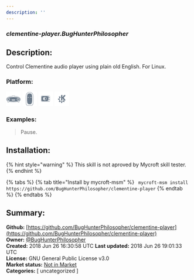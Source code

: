 ```yaml
---
description: ''
---
```


### _clementine-player.BugHunterPhilosopher_  
## Description:  
Control Clementine audio player using plain old English. For Linux.  
  
  
### Platform:  
 ![Mark I](../.gitbook/assets/mark-1-icon.png)  ![Mark II](../.gitbook/assets/mark-2-icon.png)  ![Picroft](../.gitbook/assets/picroft-icon.png)  ![plasmoid](../.gitbook/assets/kde.png)   
### Examples:  
> Pause.  
  
## Installation:  
{% hint style="warning" %}
This skill is not aproved by Mycroft skill tester.
{% endhint %}
    
{% tabs %}
{% tab title="Install by mycroft-msm" %}
``` mycroft-msm install https://github.com/BugHunterPhilosopher/clementine-player```
{% endtab %}
  {% endtabs %}
    
## Summary:  
**Github:** [https://github.com/BugHunterPhilosopher/clementine-player](https://github.com/BugHunterPhilosopher/clementine-player)  
**Owner:** [@BugHunterPhilosopher](https://github.com/BugHunterPhilosopher)  
**Created:** 2018 Jun 26 16:30:58 UTC  **Last updated:** 2018 Jun 26 19:01:33 UTC  
**License:** GNU General Public License v3.0  
**Market status:** [Not in Market](https://market.mycroft.ai/skill/)  
**Categories:** [ uncategorized ]   
